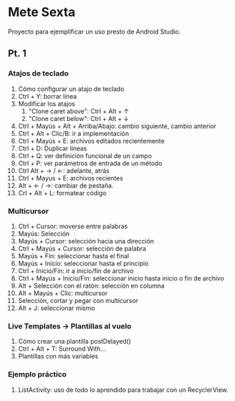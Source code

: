 # Mete Sexta
Proyecto para ejemplificar un uso presto de Android Studio.

## Pt. 1

### Atajos de teclado	
	
1. Cómo configurar un atajo de teclado
1. Ctrl + Y: borrar línea
1. Modificar los atajos
    1. "Clone caret above": Ctrl + Alt + ↑
    1. "Clone caret below": Ctrl + Alt + ↓
1. Ctrl + Mayús + Alt + Arriba/Abajo: cambio siguiente, cambio anterior
1. Ctrl + Alt + Clic/B: ir a implementación
1. Ctrl + Mayús + E: archivos editados recientemente
1. Ctrl + D: Duplicar líneas
1. Ctrl + Q: ver definición funcional de un campo
1. Ctrl + P: ver parámetros de entrada de un método
1. Ctrl Alt + → / ←: adelante, atrás
1. Ctrl + Mayus + E: archivos recientes
1. Alt + ← / →: cambiar de pestaña.
1. Crl + Alt + L: formatear código


### Multicursor

1. Ctrl + Cursor: moverse entre palabras
1. Mayús: Selección
1. Mayús + Cursor: selección hacia una dirección
1. Ctrl + Mayús + Cursor: selección de palabra
1. Mayús + Fin: seleccionar hasta el final
1. Mayús + Inicio: seleccionar hasta el principio
1. Ctrl + Inicio/Fin: ir a inicio/fin de archivo
1. Ctrl + Mayús + Inicio/Fin: seleccionar inicio hasta inicio o fin de archivo
1. Alt + Selección con el ratón: selección en columna
1. Alt + Mayús + Clic: multicursor
1. Selección, cortar y pegar con multicursor
1. Alt + J: seleccionar mismo

	
### Live Templates -> Plantillas al vuelo

1. Cómo crear una plantilla postDelayed()
1. Ctrl + Alt + T: Surround With...
1. Plantillas con más variables


### Ejemplo práctico

1. ListActivity: uso de todo lo aprendido para trabajar con un RecyclerView.
